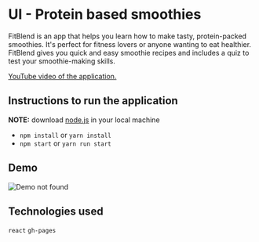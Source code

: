# UI - Protein based smoothies
FitBlend is an app that helps you learn how to make tasty, protein-packed smoothies. It's perfect for fitness lovers or anyone wanting to eat healthier. FitBlend gives you quick and easy smoothie recipes and includes a quiz to test your smoothie-making skills.

[YouTube video of the application.](https://www.youtube.com/watch?v=6QnKjbe5j98)

## Instructions to run the application
**NOTE:** download [node.js](https://nodejs.org/en) in your local machine
- `npm install` or `yarn install`
- `npm start` or `yarn run start`

## Demo
![Demo not found](/demo.gif)

## Technologies used
`react` `gh-pages`